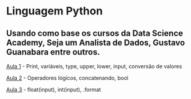 # Linguagem Python
## Usando como base os cursos da Data Science Academy, Seja um Analista de Dados, Gustavo Guanabara entre outros.

[Aula 1](https://github.com/MoisesArruda/Python-Iniciante/blob/main/Aulas%201) - Print, variáveis, type, upper, lower, input, conversão de valores

[Aula 2](https://github.com/MoisesArruda/Python-Iniciante/blob/main/Aula%202) - Operadores lógicos, concatenando, bool

[Aula 3](https://github.com/MoisesArruda/Python-Iniciante/blob/main/Aula%203) - float(input), int(input), .format
